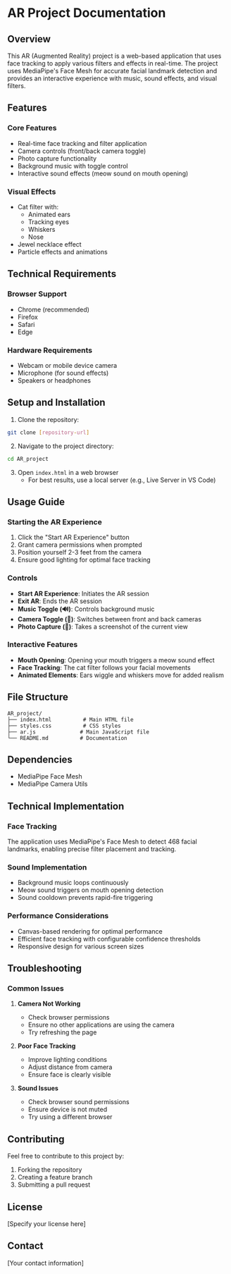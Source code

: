 # AR Project Documentation

## Overview
This AR (Augmented Reality) project is a web-based application that uses face tracking to apply various filters and effects in real-time. The project uses MediaPipe's Face Mesh for accurate facial landmark detection and provides an interactive experience with music, sound effects, and visual filters.

## Features

### Core Features
- Real-time face tracking and filter application
- Camera controls (front/back camera toggle)
- Photo capture functionality
- Background music with toggle control
- Interactive sound effects (meow sound on mouth opening)

### Visual Effects
- Cat filter with:
  - Animated ears
  - Tracking eyes
  - Whiskers
  - Nose
- Jewel necklace effect
- Particle effects and animations

## Technical Requirements

### Browser Support
- Chrome (recommended)
- Firefox
- Safari
- Edge

### Hardware Requirements
- Webcam or mobile device camera
- Microphone (for sound effects)
- Speakers or headphones

## Setup and Installation

1. Clone the repository:
```bash
git clone [repository-url]
```

2. Navigate to the project directory:
```bash
cd AR_project
```

3. Open `index.html` in a web browser
   - For best results, use a local server (e.g., Live Server in VS Code)

## Usage Guide

### Starting the AR Experience
1. Click the "Start AR Experience" button
2. Grant camera permissions when prompted
3. Position yourself 2-3 feet from the camera
4. Ensure good lighting for optimal face tracking

### Controls
- **Start AR Experience**: Initiates the AR session
- **Exit AR**: Ends the AR session
- **Music Toggle (🔊)**: Controls background music
- **Camera Toggle (🔄)**: Switches between front and back cameras
- **Photo Capture (📸)**: Takes a screenshot of the current view

### Interactive Features
- **Mouth Opening**: Opening your mouth triggers a meow sound effect
- **Face Tracking**: The cat filter follows your facial movements
- **Animated Elements**: Ears wiggle and whiskers move for added realism

## File Structure
```
AR_project/
├── index.html          # Main HTML file
├── styles.css          # CSS styles
├── ar.js              # Main JavaScript file
└── README.md          # Documentation
```

## Dependencies
- MediaPipe Face Mesh
- MediaPipe Camera Utils

## Technical Implementation

### Face Tracking
The application uses MediaPipe's Face Mesh to detect 468 facial landmarks, enabling precise filter placement and tracking.

### Sound Implementation
- Background music loops continuously
- Meow sound triggers on mouth opening detection
- Sound cooldown prevents rapid-fire triggering

### Performance Considerations
- Canvas-based rendering for optimal performance
- Efficient face tracking with configurable confidence thresholds
- Responsive design for various screen sizes

## Troubleshooting

### Common Issues
1. **Camera Not Working**
   - Check browser permissions
   - Ensure no other applications are using the camera
   - Try refreshing the page

2. **Poor Face Tracking**
   - Improve lighting conditions
   - Adjust distance from camera
   - Ensure face is clearly visible

3. **Sound Issues**
   - Check browser sound permissions
   - Ensure device is not muted
   - Try using a different browser

## Contributing
Feel free to contribute to this project by:
1. Forking the repository
2. Creating a feature branch
3. Submitting a pull request

## License
[Specify your license here]

## Contact
[Your contact information] 
